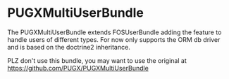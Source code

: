 PUGXMultiUserBundle
=============

The PUGXMultiUserBundle extends FOSUserBundle adding the feature to handle users of different types.
For now only supports the ORM db driver and is based on the doctrine2 inheritance.

PLZ don't use this bundle, you may want to use the original at https://github.com/PUGX/PUGXMultiUserBundle
